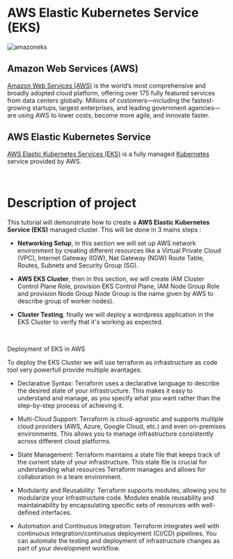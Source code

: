 # AWS Elastic Kubernetes Service (EKS)
![amazoneks](https://github.com/carollebertille/aws-eks/assets/99866372/453f7dca-b78e-4b21-914a-fe90fc162008)

## Amazon Web Services (AWS)

[Amazon Web Services (AWS)](https://aws.amazon.com/what-is-aws/?nc1=h_ls) is the world’s most comprehensive and broadly adopted cloud platform, offering over 175 fully featured services from data centers globally. Millions of customers—including the fastest-growing startups, largest enterprises, and leading government agencies—are using AWS to lower costs, become more agile, and innovate faster.

## AWS Elastic Kubernetes Service

[AWS Elastic Kubernetes Services (EKS)](https://aws.amazon.com/eks/?nc1=h_ls) is a fully managed [Kubernetes](https://kubernetes.io/) service provided by AWS. 

<br>

# Description of project
This tutorial will demonstrate how to create a **AWS Elastic Kubernetes Service (EKS)** managed cluster. This will be done in 3 mains steps :

- __Networking Setup__, in this section we will set up AWS network environment by creating different resources like a Virtual Private Cloud (VPC), Internet Gateway (IGW),  Nat Gateway (NGW) Route Table, Routes, Subnets and Security Group (SG).

- __AWS EKS Cluster__, then in this section, we will create IAM Cluster Control Plane Role, provision EKS Control Plane, IAM Node Group Role and provision Node Group Node Group is the name given by AWS to describe group of worker nodes).

- __Cluster Testing__, finally we will deploy a wordpress application in the EKS Cluster to verify that it's working as expected.

<br>

Deployment of EKS in AWS

To deploy the EKS Cluster we will use terraform as infrastructure as code tool very powerfull provide multiple avantages:

- Declarative Syntax:
Terraform uses a declarative language to describe the desired state of your infrastructure. This makes it easy to understand and manage, as you specify what you want rather than the step-by-step process of achieving it.

- Multi-Cloud Support:
Terraform is cloud-agnostic and supports multiple cloud providers (AWS, Azure, Google Cloud, etc.) and even on-premises environments. This allows you to manage infrastructure consistently across different cloud platforms.

- State Management:
Terraform maintains a state file that keeps track of the current state of your infrastructure. This state file is crucial for understanding what resources Terraform manages and allows for collaboration in a team environment.

- Modularity and Reusability:
Terraform supports modules, allowing you to modularize your infrastructure code. Modules enable reusability and maintainability by encapsulating specific sets of resources with well-defined interfaces.

- Automation and Continuous Integration:
Terraform integrates well with continuous integration/continuous deployment (CI/CD) pipelines. You can automate the testing and deployment of infrastructure changes as part of your development workflow.






